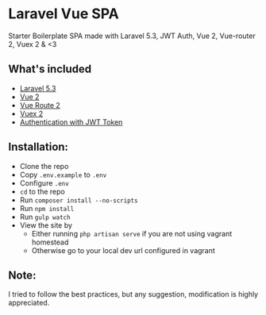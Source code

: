 # Laravel Vue SPA
Starter Boilerplate SPA made with Laravel 5.3, JWT Auth, Vue 2, Vue-router 2, Vuex 2 & <3

## What's included 
* [Laravel 5.3](https://laravel.com/docs/5.3)
* [Vue 2](https://vuejs.org)
* [Vue Route 2](http://router.vuejs.org)
* [Vuex 2](http://vuex.vuejs.org)
* [Authentication with JWT Token](https://github.com/tymondesigns/jwt-auth)

## Installation:
* Clone the repo
* Copy `.env.example` to `.env`
* Configure `.env`
* `cd` to the repo
* Run `composer install --no-scripts`
* Run `npm install`
* Run `gulp watch`
* View the site by 
    * Either running `php artisan serve` if you are not using vagrant homestead
    * Otherwise go to your local dev url configured in vagrant
     
## Note:
I tried to follow the best practices, but any suggestion, modification is highly appreciated.  